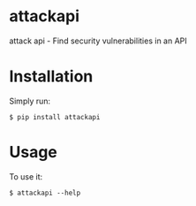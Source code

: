 # attackapi

attack api - Find security vulnerabilities in an API


# Installation

Simply run:

    $ pip install attackapi


# Usage

To use it:

    $ attackapi --help
